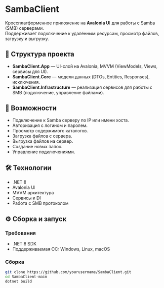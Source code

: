 # SambaClient

Кроссплатформенное приложение на **Avalonia UI** для работы с Samba (SMB) серверами.  
Поддерживает подключение к удалённым ресурсам, просмотр файлов, загрузку и выгрузку.

## 📂 Структура проекта

- **SambaClient.App** — UI-слой на Avalonia, MVVM (ViewModels, Views, сервисы для UI).
- **SambaClient.Core** — модели данных (DTOs, Entities, Responses), исключения.
- **SambaClient.Infrastructure** — реализация сервисов для работы с SMB (подключение, управление файлами).

## 🚀 Возможности
- Подключение к Samba серверу по IP или имени хоста.
- Авторизация с логином и паролем.
- Просмотр содержимого каталогов.
- Загрузка файлов с сервера.
- Выгрузка файлов на сервер.
- Создание новых папок.
- Управление подключениями.

## 🛠️ Технологии
- .NET 8
- Avalonia UI
- MVVM архитектура  
- Сервисы и DI  
- Работа с SMB протоколом  

## ⚙️ Сборка и запуск

### Требования
- .NET 8 SDK
- Поддерживаемая ОС: Windows, Linux, macOS

### Сборка
```bash
git clone https://github.com/yourusername/SambaClient.git
cd SambaClient-main
dotnet build
